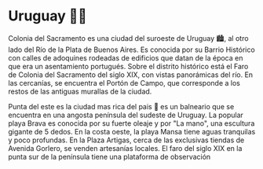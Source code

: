 # Uruguay 🤘😎

Colonia del Sacramento es una ciudad del suroeste de Uruguay 🏙, al otro lado del Río de la Plata de Buenos Aires. Es conocida por su Barrio Histórico con calles de adoquines rodeadas de edificios que datan de la época en que era un asentamiento portugués. Sobre el distrito histórico está el Faro de Colonia del Sacramento del siglo XIX, con vistas panorámicas del río. En las cercanías, se encuentra el Portón de Campo, que corresponde a los restos de las antiguas murallas de la ciudad. 

Punta del este es la ciudad mas rica del pais 🤑 es un balneario que se encuentra en una angosta península del sudeste de Uruguay. La popular playa Brava es conocida por su fuerte oleaje y por "La mano", una escultura gigante de 5 dedos. En la costa oeste, la playa Mansa tiene aguas tranquilas y poco profundas. En la Plaza Artigas, cerca de las exclusivas tiendas de Avenida Gorlero, se venden artesanías locales. El faro del siglo XIX en la punta sur de la península tiene una plataforma de observación


